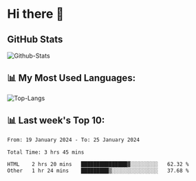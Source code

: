 # Hi there 👋

## GitHub Stats
![Github-Stats](https://github-readme-stats-sigma-five.vercel.app/api?username=ltorson&show_icons=true&theme=radical&count_private=true)

## 📊 My Most Used Languages:
![Top-Langs](https://github-readme-stats-sigma-five.vercel.app/api/top-langs/?username=LTorson&layout=compact&langs_count=10)

## 📊 Last week's Top 10:
<!--START_SECTION:waka-->

```txt
From: 19 January 2024 - To: 25 January 2024

Total Time: 3 hrs 45 mins

HTML    2 hrs 20 mins   ███████████████▓░░░░░░░░░   62.32 %
Other   1 hr 24 mins    █████████▒░░░░░░░░░░░░░░░   37.68 %
```

<!--END_SECTION:waka-->
